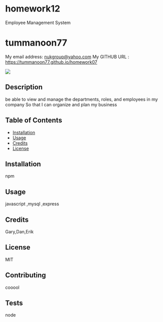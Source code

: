 # homework12
Employee Management System

# tummanoon77
My email address:  nukgroup@yahoo.com
My GITHUB URL : https://tummanoon77.github.io/homework07

![](https://img.shields.io/github/followers/tummanoon77?style=social)


## Description
be able to view and manage the departments, roles, and employees in my company
So that I can organize and plan my business

## Table of Contents
* [Installation](#installation)
* [Usage](#usage)
* [Credits](#credits)
* [License](#license)

## Installation
npm

## Usage 
javascript ,mysql ,express
## Credits
Gary,Dan,Erik
## License
MIT
## Contributing
cooool
## Tests
node



